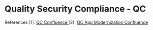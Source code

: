# Quality Security Compliance - QC


References
[1]. [QC Confluence ](https://confluence.cloud4c.com/display/SHOP/QC+Portal)
[2]. [QC App Modernization Confluence](https://confluence.cloud4c.com/display/ABCP/QC+APP+-+App+Modernization)

